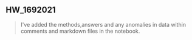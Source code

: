 ## HW_1692021

> I've added the methods,answers and any anomalies in data within comments and markdown files in the notebook.
